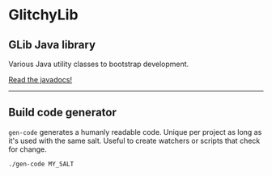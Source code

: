 # GlitchyLib

## GLib Java library

Various Java utility classes to bootstrap development.

[Read the javadocs!](https://glitchybyte.github.io/glitchy-lib/)

---
## Build code generator

`gen-code` generates a humanly readable code. Unique per project as long as it's used with the same salt. Useful to create watchers or scripts that check for change.

    ./gen-code MY_SALT
